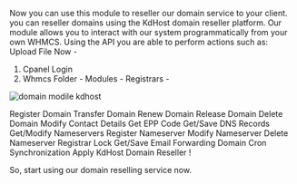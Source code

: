 Now you can use this module to reseller our domain service to your client. you can reseller domains using the KdHost domain reseller platform. Our module allows you to interact with our system programmatically from your own WHMCS.
Using the API you are able to perform actions such as:
Upload File Now - 
1. Cpanel Login
2. Whmcs Folder - Modules - Registrars - 


![domain modile kdhost](https://github.com/user-attachments/assets/1d6e6284-0db8-446c-aace-c50a8747d408)




Register Domain
Transfer Domain
Renew Domain
Release Domain
Delete Domain
Modify Contact Details
Get EPP Code
Get/Save DNS Records
Get/Modify Nameservers
Register Nameserver
Modify Nameserver
Delete Nameserver
Registrar Lock
Get/Save Email Forwarding
Domain Cron Synchronization
Apply KdHost Domain Reseller !

So, start using our domain reselling service now.

